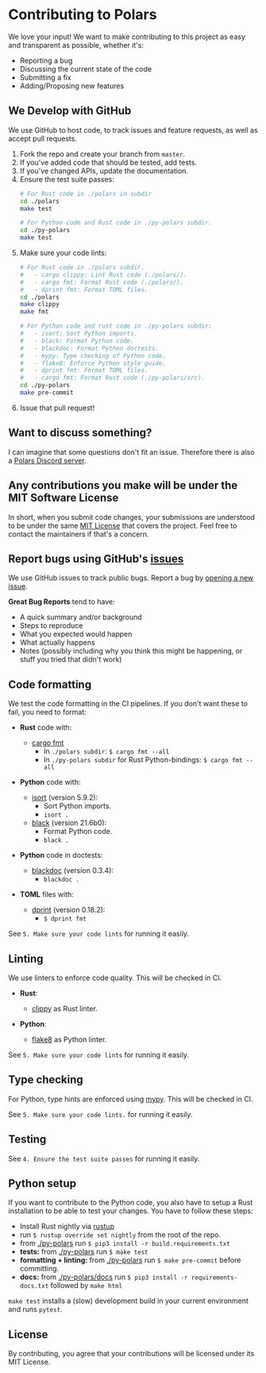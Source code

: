 # Contributing to Polars

We love your input! We want to make contributing to this project as easy and transparent as possible, whether it's:

- Reporting a bug
- Discussing the current state of the code
- Submitting a fix
- Adding/Proposing new features


## We Develop with GitHub

We use GitHub to host code, to track issues and feature requests, as well as accept pull requests.

  1. Fork the repo and create your branch from `master`.
  2. If you've added code that should be tested, add tests.
  3. If you've changed APIs, update the documentation.
  4. Ensure the test suite passes:
     ```bash
     # For Rust code in ./polars in subdir
     cd ./polars
     make test

     # For Python code and Rust code in ./py-polars subdir.
     cd ./py-polars
     make test
     ```
  5. Make sure your code lints:
     ```bash
     # For Rust code in ./polars subdir.
     #   - cargo clippy: Lint Rust code (./polars/).
     #   - cargo fmt: Format Rust code (./polars/).
     #   - dprint fmt: Format TOML files.
     cd ./polars
     make clippy
     make fmt

     # For Python code and rust code in ./py-polars subdir:
     #   - isort: Sort Python imports.
     #   - black: Format Python code.
     #   - blackdoc: Format Python doctests.
     #   - mypy: Type checking of Python code.
     #   - flake8: Enforce Python style guide.
     #   - dprint fmt: Format TOML files.
     #   - cargo fmt: Format Rust code (./py-polars/src).
     cd ./py-polars
     make pre-commit
     ```
  6. Issue that pull request!


## Want to discuss something?

I can imagine that some questions don't fit an issue.
Therefore there is also a [Polars Discord server](https://discord.gg/4UfP5cfBE7).


## Any contributions you make will be under the MIT Software License

In short, when you submit code changes, your submissions are understood to be under the same
[MIT License](https://choosealicense.com/licenses/mit/) that covers the project.
Feel free to contact the maintainers if that's a concern.


## Report bugs using GitHub's [issues](https://github.com/pola-rs/polars/issues)

We use GitHub issues to track public bugs. Report a bug by [opening a new issue](https://github.com/pola-rs/polars/issues/new/choose).

**Great Bug Reports** tend to have:
  - A quick summary and/or background
  - Steps to reproduce
  - What you expected would happen
  - What actually happens
  - Notes (possibly including why you think this might be happening, or stuff you tried that didn't work)


## Code formatting

We test the code formatting in the CI pipelines. If you don't want these to fail, you need to format:

  - **Rust** code with:
      - [cargo fmt](https://rust-lang.github.io/)
          * In `./polars subdir`: `$ cargo fmt --all`
          * In `./py-polars subdir` for Rust Python-bindings: `$ cargo fmt --all`

  - **Python** code with:
      - [isort](https://github.com/PyCQA/isort) (version 5.9.2):
          * Sort Python imports.
          * `isort .`
      - [black](https://github.com/psf/black) (version 21.6b0):
          * Format Python code.
          * `black .`

  - **Python** code in doctests:
      - [blackdoc](https://blackdoc.readthedocs.io/en/latest/) (version 0.3.4):
          * `blackdoc .`

  - **TOML** files with:
      - [dprint](https://github.com/dprint/dprint) (version 0.18.2):
          * `$ dprint fmt`

See `5. Make sure your code lints` for running it easily.


## Linting

We use linters to enforce code quality. This will be checked in CI.

  - **Rust**:
      - [clippy](https://github.com/rust-lang/rust-clippy) as Rust linter.

  - **Python**:
      - [flake8](https://flake8.pycqa.org/en/latest/) as Python linter.

See `5. Make sure your code lints` for running it easily.


## Type checking

For Python, type hints are enforced using [mypy](https://github.com/python/mypy). This will be checked in CI.

See `5. Make sure your code lints.` for running it easily.


## Testing

See `4. Ensure the test suite passes` for running it easily.


## Python setup

If you want to contribute to the Python code, you also have to setup a Rust installation to be able to test your changes.
You have to follow these steps:

  - Install Rust nightly via [rustup](https://www.rust-lang.org/tools/install)
  - run `$ rustup override set nightly` from the root of the repo.
  - from [./py-polars](./py-polars) run `$ pip3 install -r build.requirements.txt`
  - **tests:** from [./py-polars](./py-polars) run `$ make test`
  - **formatting + linting:** from [./py-polars](./py-polars) run `$ make pre-commit` before committing.
  - **docs:** from [./py-polars/docs](./py-polars/docs) run `$ pip3 install -r requirements-docs.txt` followed by `make html`

`make test` installs a (slow) development build in your current environment and runs `pytest`.


## License

By contributing, you agree that your contributions will be licensed under its MIT License.

